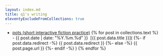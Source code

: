 ```yaml
---
layout: index.md
title: q1's writing
eleventyExcludeFromCollections: true
---
```


- [pots (short interactive fiction practice)](https://quewon.github.io/pots/)
{% for post in collections.text %} - {{ post.date | date: "%Y.%m.%d" }}&nbsp; [{{ post.data.title }}](
    {%- if post.data.redirect -%}
        {{ post.data.redirect }}
    {%- else -%}
        {{ post.page.url }}
    {%- endif -%}
)
{% endfor %}